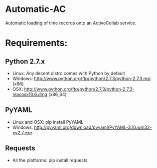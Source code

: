 # Automatic-AC

Automatic loading of time records onto an ActiveCollab service.

# Requirements:

## Python 2.7.x

+ Linux: Any decent distro comes with Python by default
+ Windows: http://www.python.org/ftp/python/2.7.3/python-2.7.3.msi (x86)
+ OSX: http://www.python.org/ftp/python/2.7.3/python-2.7.3-macosx10.6.dmg (x86_64)

## PyYAML

+ Linux and OSX: pip install PyYAML
+ Windows: http://pyyaml.org/download/pyyaml/PyYAML-3.10.win32-py2.7.exe

## Requests

+ All the platforms: pip install requests
